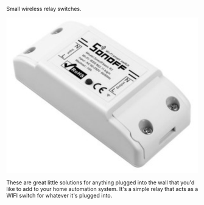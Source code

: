 Small wireless relay switches.

![Sonoff R2 V1 Basic](../../images/sonoffr2v1.png)

These are great little solutions for anything plugged into the wall that you'd like to add to your home automation system.  It's a simple relay that acts as a WIFI switch for whatever it's plugged into.